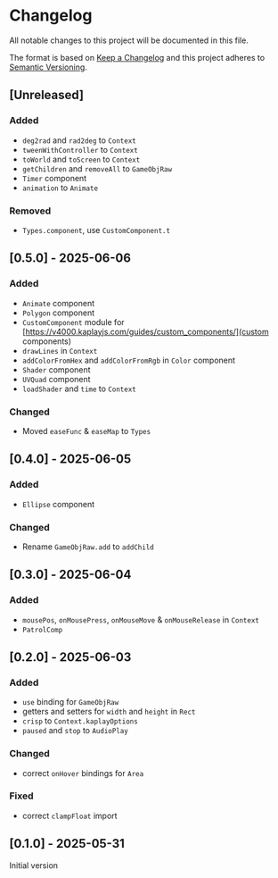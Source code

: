 # Changelog
All notable changes to this project will be documented in this file.

The format is based on [Keep a Changelog](https://keepachangelog.com/)
and this project adheres to [Semantic Versioning](https://semver.org/).

## [Unreleased]
### Added
- `deg2rad` and `rad2deg` to `Context`
- `tweenWithController` to `Context`
- `toWorld` and `toScreen` to `Context`
- `getChildren` and `removeAll` to `GameObjRaw`
- `Timer` component
- `animation` to `Animate`

### Removed
- `Types.component`, use `CustomComponent.t`

## [0.5.0] - 2025-06-06
### Added
- `Animate` component
- `Polygon` component
- `CustomComponent` module for [https://v4000.kaplayjs.com/guides/custom_components/](custom components)
- `drawLines` in `Context`
- `addColorFromHex` and `addColorFromRgb` in `Color` component
- `Shader` component
- `UVQuad` component
- `loadShader` and `time` to `Context`

### Changed
- Moved `easeFunc` & `easeMap` to `Types`

## [0.4.0] - 2025-06-05
### Added
- `Ellipse` component

### Changed
- Rename `GameObjRaw.add` to `addChild`

## [0.3.0] - 2025-06-04
### Added
- `mousePos`, `onMousePress`, `onMouseMove` & `onMouseRelease` in `Context`
- `PatrolComp`

## [0.2.0] - 2025-06-03
### Added
- `use` binding for `GameObjRaw`
- getters and setters for `width` and `height` in `Rect`
- `crisp` to `Context.kaplayOptions`
- `paused` and `stop` to `AudioPlay`

### Changed
- correct `onHover` bindings for `Area`

### Fixed
- correct `clampFloat` import

## [0.1.0] - 2025-05-31
Initial version

